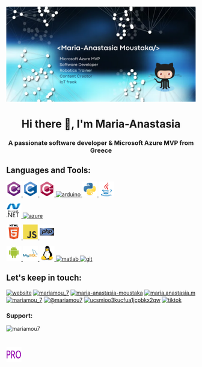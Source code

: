 ![Microsoft Azure MVP | Software Developer](https://github.com/mariamou7/mariamou7/blob/main/Maria-Anastasia%20Moustaka.png?raw=true)

<h1 align="center">Hi there 👋, I'm Maria-Anastasia</h1>
<h3 align="center">A passionate software developer & Microsoft Azure MVP from Greece</h3>

<h2 align="left">Languages and Tools:</h2>
<p align="left">
 
<a href="https://www.w3schools.com/cs/" target="_blank" rel="noreferrer"> <img src="https://raw.githubusercontent.com/devicons/devicon/master/icons/csharp/csharp-original.svg" alt="csharp" width="40" height="40"/> </a>
<a href="https://www.cprogramming.com/" target="_blank" rel="noreferrer"> <img src="https://raw.githubusercontent.com/devicons/devicon/master/icons/c/c-original.svg" alt="c" width="40" height="40"/> </a>
<a href="https://www.w3schools.com/cpp/" target="_blank" rel="noreferrer"> <img src="https://raw.githubusercontent.com/devicons/devicon/master/icons/cplusplus/cplusplus-original.svg" alt="cplusplus" width="40" height="40"/> </a>
<a href="https://www.arduino.cc/" target="_blank" rel="noreferrer"> <img src="https://cdn.worldvectorlogo.com/logos/arduino-1.svg" alt="arduino" width="40" height="40"/> </a> 
<a href="https://www.python.org" target="_blank" rel="noreferrer"> <img src="https://raw.githubusercontent.com/devicons/devicon/master/icons/python/python-original.svg" alt="python" width="40" height="40"/> </a>
<a href="https://www.java.com" target="_blank" rel="noreferrer"> <img src="https://raw.githubusercontent.com/devicons/devicon/master/icons/java/java-original.svg" alt="java" width="40" height="40"/> </a>

<a href="https://dotnet.microsoft.com/" target="_blank" rel="noreferrer"> <img src="https://raw.githubusercontent.com/devicons/devicon/master/icons/dot-net/dot-net-original-wordmark.svg" alt="dotnet" width="40" height="40"/> </a>
<a href="https://azure.microsoft.com/en-in/" target="_blank" rel="noreferrer"> <img src="https://www.vectorlogo.zone/logos/microsoft_azure/microsoft_azure-icon.svg" alt="azure" width="40" height="40"/> </a>

<a href="https://www.w3.org/html/" target="_blank" rel="noreferrer"> <img src="https://raw.githubusercontent.com/devicons/devicon/master/icons/html5/html5-original-wordmark.svg" alt="html5" width="40" height="40"/> </a>
<a href="https://developer.mozilla.org/en-US/docs/Web/JavaScript" target="_blank" rel="noreferrer"> <img src="https://raw.githubusercontent.com/devicons/devicon/master/icons/javascript/javascript-original.svg" alt="javascript" width="40" height="40"/> </a>
<a href="https://www.php.net" target="_blank" rel="noreferrer"> <img src="https://raw.githubusercontent.com/devicons/devicon/master/icons/php/php-original.svg" alt="php" width="40" height="40"/> </a>  

<a href="https://developer.android.com" target="_blank" rel="noreferrer"> <img src="https://raw.githubusercontent.com/devicons/devicon/master/icons/android/android-original-wordmark.svg" alt="android" width="40" height="40"/> </a>
<a href="https://www.mysql.com/" target="_blank" rel="noreferrer"> <img src="https://raw.githubusercontent.com/devicons/devicon/master/icons/mysql/mysql-original-wordmark.svg" alt="mysql" width="40" height="40"/> </a>
<a href="https://www.linux.org/" target="_blank" rel="noreferrer"> <img src="https://raw.githubusercontent.com/devicons/devicon/master/icons/linux/linux-original.svg" alt="linux" width="40" height="40"/> </a>
<a href="https://www.mathworks.com/" target="_blank" rel="noreferrer"> <img src="https://upload.wikimedia.org/wikipedia/commons/2/21/Matlab_Logo.png" alt="matlab" width="40" height="40"/> </a>
<a href="https://git-scm.com/" target="_blank" rel="noreferrer"> <img src="https://www.vectorlogo.zone/logos/git-scm/git-scm-icon.svg" alt="git" width="40" height="40"/> </a> 
</p>


<h2 align="left">Let's keep in touch:</h2>
<p align="left">
<a href="https://www.thinkaboutiot.com/" target="blank"><img align="center" src="https://cdn.jsdelivr.net/npm/simple-icons@3.0.1/icons/icloud.svg" alt="website" height="30" width="40" /></a>
<a href="https://twitter.com/mariamou_7" target="blank"><img align="center" src="https://raw.githubusercontent.com/rahuldkjain/github-profile-readme-generator/master/src/images/icons/Social/twitter.svg" alt="mariamou_7" height="30" width="40" /></a>
<a href="https://linkedin.com/in/maria-anastasia-moustaka" target="blank"><img align="center" src="https://raw.githubusercontent.com/rahuldkjain/github-profile-readme-generator/master/src/images/icons/Social/linked-in-alt.svg" alt="maria-anastasia-moustaka" height="30" width="40" /></a>
<a href="https://fb.com/maria.anastasia.m" target="blank"><img align="center" src="https://raw.githubusercontent.com/rahuldkjain/github-profile-readme-generator/master/src/images/icons/Social/facebook.svg" alt="maria.anastasia.m" height="30" width="40" /></a>
<a href="https://instagram.com/mariamou_7" target="blank"><img align="center" src="https://raw.githubusercontent.com/rahuldkjain/github-profile-readme-generator/master/src/images/icons/Social/instagram.svg" alt="mariamou_7" height="30" width="40" /></a>
<a href="https://hashnode.com/@mariamou7" target="blank"><img align="center" src="https://raw.githubusercontent.com/rahuldkjain/github-profile-readme-generator/master/src/images/icons/Social/hashnode.svg" alt="@mariamou7" height="30" width="40" /></a>
<a href="https://www.youtube.com/c/ucsmioo3kucfua1jcpbkx2qw" target="blank"><img align="center" src="https://raw.githubusercontent.com/rahuldkjain/github-profile-readme-generator/master/src/images/icons/Social/youtube.svg" alt="ucsmioo3kucfua1jcpbkx2qw" height="30" width="40" /></a>
<a href="https://www.tiktok.com/@mariamou_7/" target="blank"><img align="center" src="https://cdn.jsdelivr.net/npm/simple-icons@3.0.1/icons/tiktok.svg" alt="tiktok" height="30" width="40" /></a>
</p>


<h3 align="left">Support:</h3>
<p><a href="https://www.buymeacoffee.com/mariamou7"> <img align="left" src="https://cdn.buymeacoffee.com/buttons/v2/default-yellow.png" height="50" width="210" alt="mariamou7" /></a></p><br><br>

<h3 align="left"></h3>
<a href='https://github.com/pricing'><img src='https://raw.githubusercontent.com/acervenky/animated-github-badges/master/assets/pro.gif' width="40" height="40"></a> 

